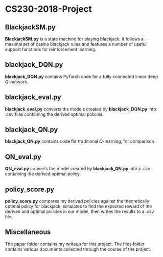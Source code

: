 # CS230-2018-Project

## BlackjackSM.py 

__BlackjackSM.py__ is a state machine for playing blackjack. It follows a maximal set of casino blackjack rules and features a number of useful support functions for reinforcement learning. 

## blackjack_DQN.py 

__blackjack_DQN.py__ contains PyTorch code for a fully connected linear deep _Q_-network.

## blackjack_eval.py 

__blackjack_eval.py__ converts the models created by __blackjack_DQN.py__ into .csv files containing the derived optimal policies. 

## blackjack_QN.py 

__blackjack_QN.py__ contains code for traditional _Q_-learning, for comparison.

## QN_eval.py

__QN_eval.py__ converts the model created by __blackjack_QN.py__ into a .csv containing the derived optimal policy. 

## policy_score.py

__policy_score.py__ compares my derived policies against the theoretically optimal policy for blackjack, simulates to find the expected reward of the derived and optimal policies in our model, then writes the results to a .csv file. 

## Miscellaneous

The paper folder contains my writeup for this project. The files folder contains various documents collected through the course of the project. 